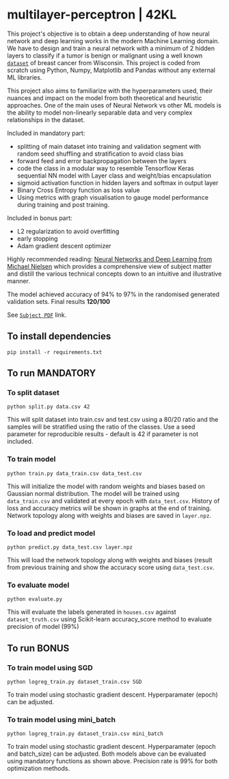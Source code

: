 # multilayer-perceptron | 42KL

This project's objective is to obtain a deep understanding of how neural network and deep learning works in the modern Machine Learning domain. We have to design and train a neural network with a minimum of 2 hidden layers to classify if a tumor is benign or malignant using a well known [`dataset`](https://archive.ics.uci.edu/dataset/17/breast+cancer+wisconsin+diagnostic) of breast cancer from Wisconsin. This project is coded from scratch using Python, Numpy, Matplotlib and Pandas without any external ML libraries. 

This project also aims to familiarize with the hyperparameters used, their nuances and impact on the model from both theoretical and heuristic approaches. One of the main uses of Neural Network vs other ML models is the ability to model non-linearly separable data and very complex relationships in the dataset.

Included in mandatory part:
 - splitting of main dataset into training and validation segment with random seed shuffling and stratification to avoid class bias
 - forward feed and error backpropagation between the layers
 - code the class in a modular way to resemble Tensorflow Keras sequential NN model with Layer class and weight/bias encapsulation
 - sigmoid activation function in hidden layers and softmax in output layer
 - Binary Cross Entropy function as loss value
 - Using metrics with graph visualisation to gauge model performance during training and post training.

Included in bonus part:
 - L2 regularization to avoid overfitting
 - early stopping
 - Adam gradient descent optimizer

Highly recommended reading: [Neural Networks and Deep Learning from Michael Nielsen](http://neuralnetworksanddeeplearning.com/index.html) which provides a comprehensive view of subject matter and distill the 
various technical concepts down to an intuitive and illustrative manner.

The model achieved accuracy of 94% to 97% in the randomised generated validation sets. 
Final results **120/100**

See [`Subject PDF`](https://github.com/mseong123/multilayer-perceptron/blob/main/en.subject.pdf) link.

## To install dependencies
```
pip install -r requirements.txt
```

## To run MANDATORY

### To split dataset
```
python split.py data.csv 42
```
This will split dataset into train.csv and test.csv using a 80/20 ratio and the samples will be stratified using the ratio of the classes. Use a seed parameter for reproducible results - default is 42 if parameter is not included.

### To train model
```
python train.py data_train.csv data_test.csv
```
This will initialize the model with random weights and biases based on Gaussian normal distribution. The model will be trained using `data_train.csv` and validated at every epoch with `data_test.csv`.
History of loss and accuracy metrics will be shown in graphs at the end of training. Network topology along with weights and biases are saved in `layer.npz`.

### To load and predict model
```
python predict.py data_test.csv layer.npz
```
This will load the network topology along with weights and biases (result from previous training and show the accuracy score using `data_test.csv`.

### To evaluate model
```
python evaluate.py
```
This will evaluate the labels generated in `houses.csv` against `dataset_truth.csv` using Scikit-learn accuracy_score method to evaluate precision of model (99%)

## To run BONUS

### To train model using SGD
```
python logreg_train.py dataset_train.csv SGD
```
To train model using stochastic gradient descent. Hyperparamater (epoch) can be adjusted.

### To train model using mini_batch
```
python logreg_train.py dataset_train.csv mini_batch
```
To train model using stochastic gradient descent. Hyperparamater (epoch and batch_size) can be adjusted.
Both models above can be evaluated using mandatory functions as shown above. Precision rate is 99% for both optimization methods.

